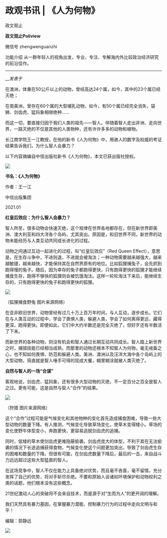 

#  政观书讯 | 《人为何物》

政文观止  

**政文观止Poliview** 

微信号 zhengwenguanzhi

功能介绍 从一群年轻人的视角出发，专业、专注、专解海内外比较政治经济研究的前沿佳作。

____

___发表于_


在澳洲，体重在50公斤以上的动物，曾经高达24个属，如今，其中的23个属已经灭绝；

  

在南美洲，曾存在60个属的大型哺乳动物，如今，有50个属已经完全消失，袋狮、剑齿虎、猛犸象相继绝种......

  

  

而这一切，要直接归因于我们人类的祖先——智人。伴随着智人走出非洲、走向世界，一路灭绝的不仅是其他的人类物种，还有许许多多的动物和植物。

  

长江商学院王一江教授，在他的新书《人为何物》中，用骇人的数字及权威的考证结果告诉我们，为什么智人会暴力？

  

以下内容摘编自中信出版社新书《人为何物》，本文已获出版社授权。

  

  

![](/images/156/2.png)

 **书名：《人为何物》**

作者：王一江

中信出版集团

2021.01

  

  

 **红皇后效应：为什么智人会暴力？**  

  

智人所至，很多动物会快速灭绝，这个规律在世界各地都存在，但在新世界即美洲、澳大利亚和四大洋各个岛屿，尤其突出。原因是，和旧世界不同，新世界的动物未能经历与人类互动共同成长进化的过程。

  

动物之间通过互动一起进化的过程，叫“红皇后效应”（Red Queen
Effect），意思是，在生存斗争中，不进则退，不进就会被淘汰；一种动物需要越来越强大，越来越敏捷，越来越快，才能保持其在自然界原有的地位。比如狐狸捕兔子，会先抓到跑得慢的兔子。随后，因为幸存的兔子都跑得更快，只有跑得更快的狐狸才能继续捕食生存，跑得不够快的狐狸则会被饥饿淘汰。这样一轮轮淘汰下来后，能继续生存的，只有跑得更快的兔子和跑得更快的狐狸。

![](/images/156/3.png)

（狐狸捕食野兔 图片来源网络）

  

在亚非欧旧世界，动物曾经有过几十万上百万年时间，与人互动，逐步成长。它们在与人类互动的过程中，学会了畏惧人类，躲避人类，学会了如何离得更远，藏得更深，跑得更快。即便如此，它们中大约半数还是完全灭绝了，但好歹还有半数活了下来。

  

而新世界的各种动物，则没有机会和智人通过长期互动共同成长。智人踏上新世界之时，捕猎技能已经相当成熟，而那里的动物还根本不知智人为何物，毫无戒备之心，也不知如何畏惧、防范和躲避人类。美洲、澳洲以及汪洋大海中各个岛屿上的大型动物，简直就是智人唾手可得的现成大餐，糊里糊涂就被人类灭绝了。

  

 **自然与智人的一场“合谋”**  

  

客观地说，剑齿虎、猛犸象，还有很多大型动物的灭绝，不一定百分之百全是智人之过。更有可能，这是自然与智人“合作”的结果。

  

![](/images/156/4.png)

（狩猎 图片来源网络）

  

这个“合作”过程可能是气候变化和其他物种的变化首先造成捕食困难，导致一些大型动物的数量下降。有人推测，气候变化导致草场变化，使草木变得矮小。草场的变化使野牛体型变小，奔跑更快，更容易逃脱剑齿虎的追捕。

  

同时，低矮的草木使剑齿虎更难隐蔽偷袭。剑齿虎庞大的体型，不利于其在无法偷袭的情况下长途追捕获得食物，气候变化使这个问题更加突出，导致了剑齿虎生存的困难和数量的下降。但很有可能，在剑齿虎数量下降后，最后的一击，来自战斗力远远超过这些大型猛兽的智人。

  

在这场竞争中，智人不仅在能力上具备绝对优势，而且毫不吝啬，毫不留情，充分发挥了自己的优势，将对手斩尽杀绝。不要和原始人谈诸如环境保护和动物权利之类的话题，他们根本没有这些概念。

  

21世纪激动人心的突破将不会来自技术，而是源于对“生而为人”的更开阔的理解。

  

我们天然具有暴力基因，在掌握暴力潜能、控制暴力行为的过程中走向文明与和平！

  

编辑：郭静远

  

![](/images/156/5.jpeg)

  

